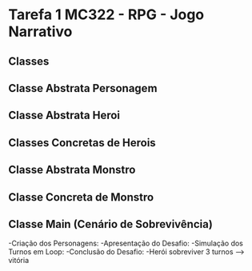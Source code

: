 # Tarefa 1 MC322 - RPG - Jogo Narrativo

## Classes

## Classe Abstrata Personagem

## Classe Abstrata Heroi

## Classes Concretas de Herois

## Classe Abstrata Monstro

## Classe Concreta de Monstro

## Classe Main (Cenário de Sobrevivência)
  -Criação dos Personagens:
  -Apresentação do Desafio:
  -Simulação dos Turnos em Loop:
  -Conclusão do Desafio:
    -Herói sobreviver 3 turnos --> vitória

